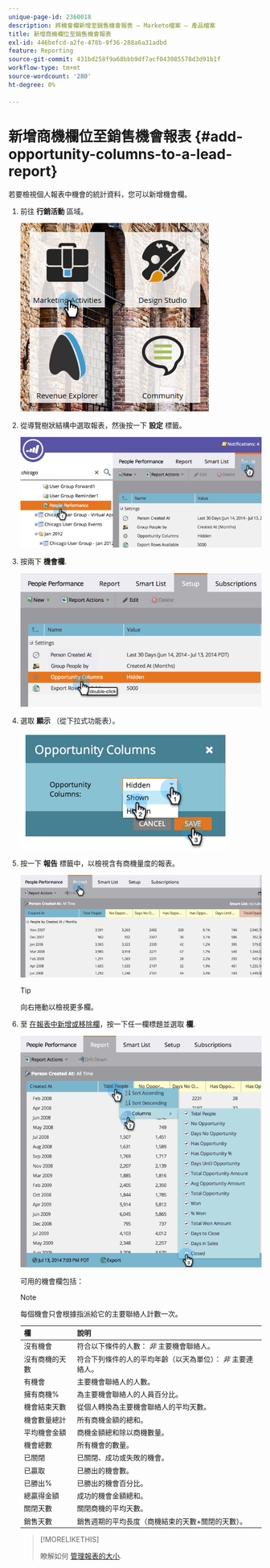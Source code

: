 ```yaml
---
unique-page-id: 2360018
description: 將機會欄新增至銷售機會報表 — Marketo檔案 — 產品檔案
title: 新增商機欄位至銷售機會報表
exl-id: 446befcd-a2fe-478b-9f36-288a6a31adbd
feature: Reporting
source-git-commit: 431bd258f9a68bbb9df7acf043085578d3d91b1f
workflow-type: tm+mt
source-wordcount: '280'
ht-degree: 0%

---
```


# 新增商機欄位至銷售機會報表 {#add-opportunity-columns-to-a-lead-report}

若要檢視個人報表中機會的統計資料，您可以新增機會欄。

1. 前往 **行銷活動** 區域。

   ![](assets/ma.png)

1. 從導覽樹狀結構中選取報表，然後按一下 **設定** 標籤。

   ![](assets/two.png)

1. 按兩下 **機會欄**.

   ![](assets/three.png)

1. 選取 **顯示** （從下拉式功能表）。

   ![](assets/image2014-9-16-12-3a50-3a33.png)

1. 按一下 **報告** 標籤中，以檢視含有商機量度的報表。

   ![](assets/five.png)

   >[!TIP]
   >
   >向右捲動以檢視更多欄。

1. 至 [在報表中新增或移除欄](/help/marketo/product-docs/reporting/basic-reporting/editing-reports/select-report-columns.md)，按一下任一欄標題並選取 **欄**.

   ![](assets/six.png)

   可用的機會欄包括：

   >[!NOTE]
   >
   >每個機會只會根據指派給它的主要聯絡人計數一次。

   | 欄 | 說明 |
   |---|---|
   | 沒有機會 | 符合以下條件的人數： *非* 主要機會聯絡人。 |
   | 沒有商機的天數 | 符合下列條件的人的平均年齡（以天為單位）： *非* 主要連絡人。 |
   | 有機會 | 主要機會聯絡人的人數。 |
   | 擁有商機% | 為主要機會聯絡人的人員百分比。 |
   | 機會結束天數 | 從個人轉換為主要機會聯絡人的平均天數。 |
   | 機會數量總計 | 所有商機金額的總和。 |
   | 平均機會金額 | 商機金額總和除以商機數量。 |
   | 機會總數 | 所有機會的數量。 |
   | 已關閉 | 已關閉、成功或失敗的機會。 |
   | 已贏取 | 已勝出的機會數。 |
   | 已勝出% | 已勝出的機會百分比。 |
   | 總贏得金額 | 成功的機會金額總和。 |
   | 關閉天數 | 關閉商機的平均天數。 |
   | 銷售天數 | 銷售週期的平均長度（商機結束的天數+關閉的天數）。 |

   >[!MORELIKETHIS]
   >
   >瞭解如何 [管理報表的大小](/help/marketo/product-docs/reporting/basic-reporting/editing-reports/configure-report-size.md).
